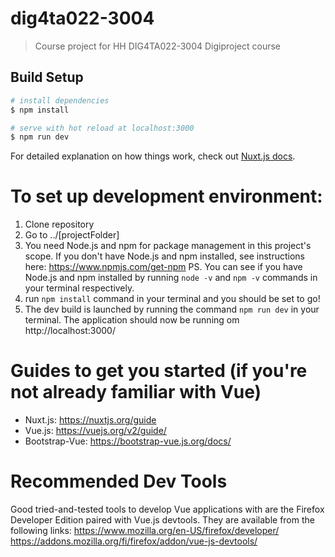# dig4ta022-3004

> Course project for HH DIG4TA022-3004 Digiproject course

## Build Setup

```bash
# install dependencies
$ npm install

# serve with hot reload at localhost:3000
$ npm run dev
```

For detailed explanation on how things work, check out [Nuxt.js docs](https://nuxtjs.org).

# To set up development environment:
1. Clone repository
2. Go to ../[projectFolder]
3. You need Node.js and npm for package management in this project's scope. If you don't have Node.js and npm installed, see instructions here: https://www.npmjs.com/get-npm PS. You can see if you have Node.js and npm installed by running ```node -v``` and ```npm -v``` commands in your terminal respectively.
4. run ```npm install``` command in your terminal and you should be set to go!
5. The dev build is launched by running the command ```npm run dev``` in your terminal. The application should now be running om http://localhost:3000/
  
# Guides to get you started (if you're not already familiar with Vue)
- Nuxt.js: https://nuxtjs.org/guide
- Vue.js: https://vuejs.org/v2/guide/
- Bootstrap-Vue: https://bootstrap-vue.js.org/docs/

# Recommended Dev Tools
Good tried-and-tested tools to develop Vue applications with are the Firefox Developer Edition paired with Vue.js devtools.
They are available from the following links:
https://www.mozilla.org/en-US/firefox/developer/
https://addons.mozilla.org/fi/firefox/addon/vue-js-devtools/

